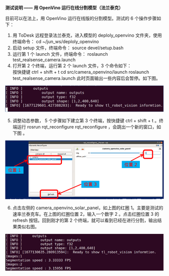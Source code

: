 # 

**测试说明 —— 用 OpenVino 运行在线分割模型（法兰泰克）**



目前可以在法上，用 OpenVino 运行在线版的分割模型。测试的 6 个操作步骤如下：

1. 用 ToDesk 远程登录法兰泰克，进入模型的 deploly_openvino 文件夹，使用终端命令： cd ~/jun_ws/deploly_openvino
2. 启动 setup 文件，终端命令： source devel/setup.bash
3. 运行第 1 个 launch 文件，终端命令：   roslaunch test_realsense_camera.launch
4. 打开第 2 个终端，运行第 2 个 launch 文件，3 个命令如下：   
   按快捷键 ctrl + shift + t
   cd src/camera_openvino/launch
   roslaunch test_realsense_camera.launch
   此时页面输出一些内容后会暂停。如下图。

![image-20230223144146570](assets/image-20230223144146570-1677134509264-1-1677134513828-3-1677134515753-5-1677134521144-7.png)



5. 调整动态参数， 5 个步骤如下建立第 3 个终端，按快捷键 ctrl + shift + t 。终端运行 rosrun rqt_reconfigure rqt_reconfigure ，会跳出一个新的窗口，如下图 。

![image-20230223144241675](assets/image-20230223144241675-1677134563785-9-1677134565497-11-1677134566690-13-1677134567750-15.png)

6. 点击左侧的 camera_openvino_solar_panel，如上图的红圈 1。主要是测试的速率兰泰克车。在上图的红圈位置 2，输入一个数字 2 。点击红圈位置 3 的 refresh 按钮。回到刚才的第 2 个终端，就可以看到已经在进行分割，输出结果类似右图。

![image-20230223144259001](assets/image-20230223144259001-1677134580505-17-1677134581392-19.png)
